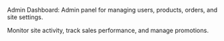 Admin Dashboard:
Admin panel for managing users, products, orders, and site settings.


Monitor site activity, track sales performance, and manage promotions.